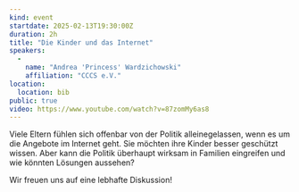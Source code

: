 ```yaml
---
kind: event
startdate: 2025-02-13T19:30:00Z
duration: 2h
title: "Die Kinder und das Internet"
speakers:
  -
    name: "Andrea 'Princess' Wardzichowski"
    affiliation: "CCCS e.V."
location:
  location: bib
public: true
video: https://www.youtube.com/watch?v=87zomMy6as8
---
```

Viele Eltern fühlen sich offenbar von der Politik alleinegelassen, wenn es um
die Angebote im Internet geht. Sie möchten ihre Kinder besser geschützt wissen.
Aber kann die Politik überhaupt wirksam in Familien eingreifen und wie könnten
Lösungen aussehen?

Wir freuen uns auf eine lebhafte Diskussion!
